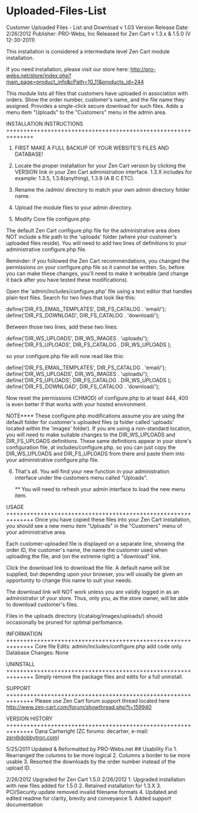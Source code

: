 # Uploaded-Files-List
Customer Uploaded Files - List and Download v 1.03
Version Release Date: 2/26/2012
Publisher: PRO-Webs, Inc
Released for Zen Cart v 1.3.x & 1.5.0 (V 12-30-2011)


This installation is considered a intermediate level Zen Cart module installation.


If you need installation, please visit our store here:
http://pro-webs.net/store/index.php?main_page=product_info&cPath=10_11&products_id=244


This module lists all files that customers have uploaded in association with orders. 
Show the order number, customer's name, and the file name they assigned. 
Provides a single-click secure download for such files. Adds a menu item 
"Uploads" to the "Customers" menu in the admin area.


INSTALLATION INSTRUCTIONS
++++++++++++++++++++++++++++++++++++++++++++++++++++++++++++++

1. FIRST MAKE A FULL BACKUP OF YOUR WEBSITE'S FILES AND DATABASE!

2. Locate the proper installation for your Zen Cart version by clicking the
   VERSION link in your Zen Cart administration interface. 1.3.X includes 
   for example: 1.3.5, 1.3.8(anything), 1.3.9 (A B C ETC).

3. Rename the /admin/ directory to match your own admin directory folder name.

4. Upload the module files to your admin directory.

5. Modify Core file configure.php

  The default Zen Cart configure.php file for the administrative area
  does NOT include a file path to the 'uploads' folder (where your customer's
  uploaded files reside).  You will need to add two lines of definitions
  to your administrative configure.php file.

  Reminder: if you followed the Zen Cart recommendations, you changed the
  permissions on your configure.php file so it cannot be written.  So,
  before you can make these changes, you'll need to make it writeable
  (and change it back after you have tested these modifications).

 Open the 'admin/includes/configure.php' file using a text editor that
 handles plain text files.  Search for two lines that look like this:

  define('DIR_FS_EMAIL_TEMPLATES', DIR_FS_CATALOG . 'email/');
  define('DIR_FS_DOWNLOAD', DIR_FS_CATALOG . 'download/');

 Between those two lines, add these two lines:

  define('DIR_WS_UPLOADS', DIR_WS_IMAGES . 'uploads/');
  define('DIR_FS_UPLOADS', DIR_FS_CATALOG . DIR_WS_UPLOADS );

 so your configure.php file will now read like this:

  define('DIR_FS_EMAIL_TEMPLATES', DIR_FS_CATALOG . 'email/');
  define('DIR_WS_UPLOADS', DIR_WS_IMAGES . 'uploads/');
  define('DIR_FS_UPLOADS', DIR_FS_CATALOG . DIR_WS_UPLOADS );
  define('DIR_FS_DOWNLOAD', DIR_FS_CATALOG . 'download/');
  
 Now reset the permissions (CHMOD) of configure.php to at least 444, 400 is even
 better if that works with your hosted environment.
  
   NOTE****
   These configure.php modifications assume you are using the default
   folder for customer's uploaded files (a folder called 'uploads' located
   within the 'images' folder).  If you are using a non-standard location,
   you will need to make suitable changes to the DIR_WS_UPLOADS and
   DIR_FS_UPLOADS definitions.  These same definitions appear in your
   store's configuration file, at includes/configure.php, so you can
   just copy the DIR_WS_UPLOADS and DIR_FS_UPLOADS from there and paste
   them into your administrative configure.php file.

6. That's all. You will find your new function in your administration interface
   under the customers menu called "Uploads".
   
   ** You will need to refresh your admin interface to load the new menu item.


USAGE
++++++++++++++++++++++++++++++++++++++++++++++++++++++++++++++
Once you have copied these files into your Zen Cart installation,
you should see a new menu item "Uploads" in the "Customers" menu of
your administrative area.

Each customer-uploaded file is displayed on a separate line, showing
the order ID, the customer's name, the name the customer used when
uploading the file, and (on the extreme right) a "download" link.

Click the download link to download the file.  A default name will be
supplied, but depending upon your browser, you will usually be given an
opportunity to change this name to suit your needs.

The download link will NOT work unless you are validly logged in as an
administrator of your store.  Thus, only you, as the store owner, will
be able to download customer's files.

Files in the uploads directory (/catalog/images/uploads/) should occasionally be
pruned for optimal perfomance.


INFORMATION
++++++++++++++++++++++++++++++++++++++++++++++++++++++++++++++
Core file Edits: admin/includes/configure.php add code only.
Database Changes: None


UNINSTALL
++++++++++++++++++++++++++++++++++++++++++++++++++++++++++++++
Simply remove the package files and edits for a full uninstall.


SUPPORT
++++++++++++++++++++++++++++++++++++++++++++++++++++++++++++++
Please use Zen Cart forum support thread located here
http://www.zen-cart.com/forum/showthread.php?t=159940


VERSION HISTORY
++++++++++++++++++++++++++++++++++++++++++++++++++++++++++++++
Dana Cartwright (ZC forums: decartwr, e-mail: zen@dobbytron.com)

5/25/2011 Updated & Reformatted by PRO-Webs.net
          ## Usability Fix
             1. Rearranged the columns to be more logical
             2. Columns a border to be more usable
             3. Resorted the downloads by the order number instead of the upload ID.
   
2/26/2012 Upgraded for Zen Cart 1.5.0 2/26/2012
             1. Upgraded installation with new files added for 1.5.0
             2. Retained installation for 1.3.X
             3. PCI/Security update removed invalid filename formats
             4. Updated and edited readme for clarity, brevity and conveyance
             5. Added support documentation
